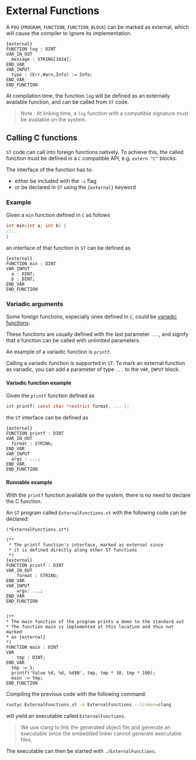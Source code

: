 # External Functions

A `POU` (`PROGRAM`, `FUNCTION`, `FUNCTION_BLOCK`) can be marked as external,
which will cause the compiler to ignore its implementation.

```iecst
{external}
FUNCTION log : DINT
VAR_IN_OUT
  message : STRING[1024];
END_VAR
VAR_INPUT
  type : (Err,Warn,Info) := Info;
END_VAR
END_FUNCTION
```

At compilation time, the function `log` will be defined as an externally available function,
and can be called from `ST` code.

> Note : At linking time, a `log` function with a compatible signature must be available on the system.

## Calling C functions

`ST` code can call into foreign functions natively.
To achieve this, the called function must be defined in a `C` compatible API,
e.g. `extern "C"` blocks.

The interface of the function has to:
- either be included with the `-i` flag
- or be declared in `ST` using the `{external}` keyword

### Example

Given a `min` function defined in `C` as follows

```C
int min(int a, int b) {
//...
}
```

an interface of that function in `ST` can be defined as

```iecst
{external}
FUNCTION min : DINT
VAR_INPUT
  a : DINT;
  b : DINT;
END_VAR
END_FUNCTION
```

### Variadic arguments

Some foreign functions, especially ones defined in `C`,
could be [variadic functions](https://en.cppreference.com/w/c/variadic).

These functions are usually defined with the last parameter `...`, and signify
that a function can be called with unlimited parameters.

An example of a variadic function is `printf`.

Calling a variadic function is supported in `ST`. To mark an external function
as variadic, you can add a parameter of type `...` to the `VAR_INPUT` block.

#### Variadic function example

Given the `printf` function defined as

```C
int printf( const char *restrict format, ... );
```

the `ST` interface can be defined as

```iecst
{external}
FUNCTION printf : DINT
VAR_IN_OUT
  format : STRING;
END_VAR
VAR_INPUT
  args : ...;
END_VAR
END_FUNCTION
```

#### Runnable example

With the `printf` function available on the system, there is no need to declare
the C function.

An `ST` program called `ExternalFunctions.st` with the following code can be declared:

```iecst
(*ExternalFunctions.st*)

(**
 * The printf function's interface, marked as external since 
 * it is defined directly along other ST functions
 *)
{external}
FUNCTION printf : DINT
VAR_IN_OUT
    format : STRING;
END_VAR
VAR_INPUT
    args: ...;
END_VAR
END_FUNCTION


(**
* The main function of the program prints a demo to the standard out
* The function main is implemented at this location and thus not marked
* as {external}
*)
FUNCTION main : DINT
VAR
    tmp : DINT;
END_VAR
  tmp := 1;
  printf('Value %d, %d, %d$N', tmp, tmp * 10, tmp * 100);
  main := tmp;
END_FUNCTION
```

Compiling the previous code with the following command: 

```sh
rustyc ExternalFunctions.st -o ExternalFunctions --linker=clang
```

will yield an executable called `ExternalFunctions`.

> We use clang to link the generated object file and generate an executable
> since the embedded linker cannot generate executable files.

The executable can then be started with `./ExternalFunctions`.

